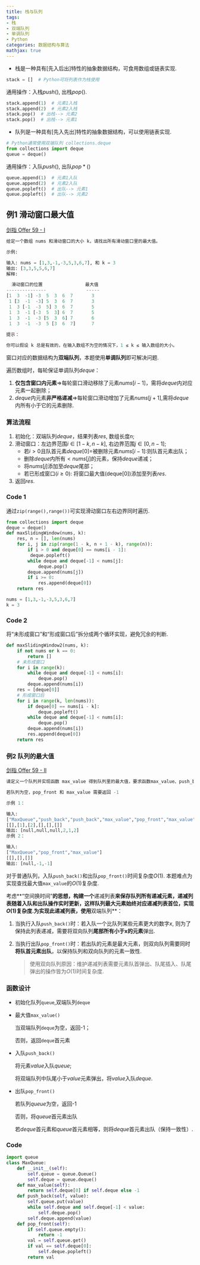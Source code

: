 ```yaml
---
title: 栈与队列
tags:
- 栈
- 双端队列
- 单调队列
- Python
categories: 数据结构与算法
mathjax: true
---
```


- 栈是一种具有[先入后出]特性的抽象数据结构，可食用数组或链表实现.

```python
stack = []  # Python可将列表作为栈使用
```

通用操作：入栈$push()$, 出栈$pop()$.

```python
stack.append(1)  # 元素1入栈
stack.append(2)  # 元素2入栈
stack.pop()  # 出栈--> 元素2
stack.pop()  # 出栈--> 元素1
```

- 队列是一种具有[先入先出]特性的抽象数据结构，可以使用链表实现.

```python
# Python通常使用双端队列 collections.deque
from collections import deque
queue = deque()
```

通用操作：入队$push()$, 出队$pop*()$

```python
queue.append(1)  # 元素1入队
queue.append(2)  # 元素2入队
queue.popleft()  # 出队--> 元素1
queue.popleft()  # 出队--> 元素2
```

<!--more-->

## 例1 滑动窗口最大值

[剑指 Offer 59 - I](https://leetcode.cn/problems/hua-dong-chuang-kou-de-zui-da-zhi-lcof/)

```python
给定一个数组 nums 和滑动窗口的大小 k，请找出所有滑动窗口里的最大值。

示例:

输入: nums = [1,3,-1,-3,5,3,6,7], 和 k = 3
输出: [3,3,5,5,6,7] 
解释: 

  滑动窗口的位置                最大值
---------------               -----
[1  3  -1] -3  5  3  6  7       3
 1 [3  -1  -3] 5  3  6  7       3
 1  3 [-1  -3  5] 3  6  7       5
 1  3  -1 [-3  5  3] 6  7       5
 1  3  -1  -3 [5  3  6] 7       6
 1  3  -1  -3  5 [3  6  7]      7
 
提示：

你可以假设 k 总是有效的，在输入数组不为空的情况下，1 ≤ k ≤ 输入数组的大小。
```

窗口对应的数据结构为**双端队列**，本题使用**单调队列**即可解决问题.

遍历数组时，每轮保证单调队列$deque$：

1. **仅包含窗口内元素**$\Rightarrow$每轮窗口滑动移除了元素$nums[i-1]$，需将$deque$内对应元素一起删除；
2. $deque$内元素**非严格递减**$\Rightarrow$每轮窗口滑动增加了元素$nums[j+1]$,需将$deque$内所有小于它的元素删除.

### 算法流程

1. 初始化：双端队列$deque$，结果列表$res$, 数组长度$n$;
2. 滑动窗口：左边界范围$i \in [1-k,n-k]$, 右边界范围$j \in [0,n-1]$;
   - 若$i>0$且队首元素$deque[0]=$被删除元素$nums[i-1]$:则队首元素出队；
   - 删除$deque$内所有$<nums[j]$的元素，保持$deque$递减；
   - 将$nums[j]$添加至$deque$尾部；
   - 若已形成窗口($i\geq 0$): 将窗口最大值(deque[0])添加至列表$res$.
3. 返回$res$.

### Code 1

通过`zip(range(),range())`可实现滑动窗口左右边界同时遍历.

```python
from collections import deque
deque = deque()
def maxSlidingWindow(nums, k):
    res, n = [], len(nums)
    for i, j in zip(range(1 - k, n + 1 - k), range(n)):
        if i > 0 and deque[0] == nums[i - 1]:
         deque.popleft()
        while deque and deque[-1] < nums[j]:
            deque.pop()
        deque.append(nums[j])
        if i >= 0:
            res.append(deque[0])
    return res

nums = [1,3,-1,-3,5,3,6,7]
k = 3
```

### Code 2 

将“未形成窗口”和“形成窗口后”拆分成两个循环实现，避免冗余的判断.

```python
def maxSlidingWindow2(nums, k):
    if not nums or k == 0:
        return []
    # 未形成窗口
    for i in range(k):
        while deque and deque[-1] < nums[i]:
            deque.pop()
        deque.append(nums[i])
    res = [deque[0]]
    # 形成窗口后
    for i in range(k, len(nums)):
        if deque[0] == nums[i - k]:
            deque.popleft()
        while deque and deque[-1] < nums[i]:
            deque.pop()
        deque.append(nums[i])
        res.append(deque[0])
    return res
```

### 例2 队列的最大值

[剑指 Offer 59 - II](https://leetcode.cn/problems/dui-lie-de-zui-da-zhi-lcof/)

```python
请定义一个队列并实现函数 max_value 得到队列里的最大值，要求函数max_value、push_back 和 pop_front 的均摊时间复杂度都是O(1)。

若队列为空，pop_front 和 max_value 需要返回 -1

示例 1：

输入: 
["MaxQueue","push_back","push_back","max_value","pop_front","max_value"]
[[],[1],[2],[],[],[]]
输出: [null,null,null,2,1,2]
示例 2：

输入: 
["MaxQueue","pop_front","max_value"]
[[],[],[]]
输出: [null,-1,-1]
```

对于普通队列，入队`push_back()`和出队`pop_front()`时间复杂度$O(1)$. 本题难点为实现查找最大值`max_value`的$O(1)$复杂度.

考虑**“空间换时间”**的思想，构建一个**递减列表**来保存队列所有递减元素，递减列表随着入队和出队操作实时更新，这样队列最大元素始终对应递减列表首位，实现$O(1)$复杂度.为实现此递减列表，使用**双端队列**：

1. 当执行入队`push_back()`时：若入队一个比队列某些元素更大的数字$x$, 则为了保持此列表递减，需要将双向队列**尾部所有小于x的元素**弹出.

2. 当执行出队`pop_front()`时：若出队的元素是最大元素，则双向队列需要同时**将队首元素出队**，以保持队列和双向队列的元素一致性.

   > 使用双向队列原因：维护递减列表需要元素队首弹出、队尾插入、队尾弹出的操作皆为$O(1)$时间复杂度.

### 函数设计

- 初始化队列`queue`,双端队列`deque`

- 最大值`max_value()`

  当双端队列`deque`为空，返回-1；

  否则，返回`deque`首元素

- 入队`push_back()`

  将元素$value$入队$queue$;

  将双端队列中队尾小于$value$元素弹出，将$value$入队$deque$.

- 出队`pop_front()`

  若队列$queue$为空，返回-1

  否则，将$queue$首元素出队

  若$deque$首元素和$queue$首元素相等，则将$deque$首元素出队（保持一致性）.

### Code

```python
import queue
class MaxQueue:
    def __init__(self):
        self.queue = queue.Queue()
        self.deque = queue.deque()
    def max_value(self):
        return self.deque[0] if self.deque else -1
    def push_back(self, value):
        self.queue.put(value)
        while self.deque and self.deque[-1] < value:
            self.deque.pop()
        self.deque.append(value)
    def pop_front(self):
        if self.queue.empty(): 
            return -1
        val = self.queue.get()
        if val == self.deque[0]:
            self.deque.popleft()
        return val
```

